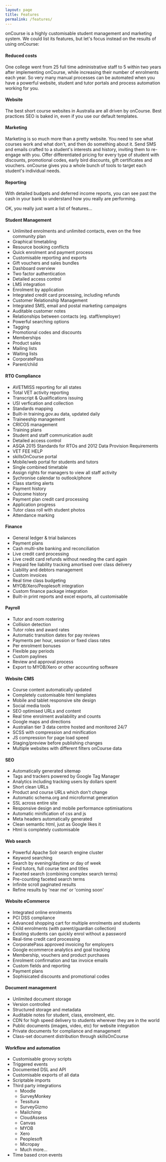 ```yaml
---
layout: page
title: Features
permalink: /features/
---
```


onCourse is a highly customisable student management and marketing system. We could list its features, but let's focus instead on the results of using onCourse:

#### Reduced costs

One college went from 25 full time administrative staff to 5 within two years after implementing onCourse, while increasing their number of enrolments each year. So very many manual processes can be automated when you have a powerful website, student and tutor portals and process automation working for you.

#### Website

The best short course websites in Australia are all driven by onCourse. Best practices SEO is baked in, even if you use our default templates.


#### Marketing

Marketing is so much more than a pretty website. You need to see what courses work and what don't, and then do something about it. Send SMS and emails crafted to a student's interests and history, inviting them to re-engage with you. Offer differentiated pricing for every type of student with discounts, promotional codes, early bird discounts, gift certificates and vouchers. onCourse gives you a whole bunch of tools to target each student's individual needs.


#### Reporting

With detailed budgets and deferred income reports, you can see past the cash in your bank to understand how you really are performing.




<div class='bd-callout bd-callout-warning small' markdown="1">

OK, you really just want a list of features...

#### Student Management

* Unlimited enrolments and unlimited contacts, even on the free community plan
* Graphical timetabling
* Resource booking conflicts
* Quick enrolment and payment process
* Customisable reporting and exports
* Gift vouchers and sales bundles
* Dashboard overview
* Two factor authentication
* Detailed access control
* LMS integration
* Enrolment by application
* Integrated credit card processing, including refunds
* Customer Relationship Management
* Integrated SMS, email and postal marketing campaigns
* Auditable customer notes
* Relationships between contacts (eg. staff/employer)	
* Powerful searching options
* Tagging
* Promotional codes and discounts
* Memberships
* Product sales
* Mailing lists
* Waiting lists
* CorporatePass
* Parent/child


#### RTO Compliance
* AVETMISS reporting for all states
* Total VET activity reporting
* Transcript & Qualifications issuing
* USI verfication and collection
* Standards mapping
* Built-in training.gov.au data, updated daily
* Traineeship management
* CRICOS management
* Training plans
* Student and staff communication audit
* Detailed access control
* ASQA 2015 Standards for RTOs and 2012 Data Provision Requirements
* VET FEE HELP
* skillsOnCourse portal
* Mobile/web portal for students and tutors
* Single combined timetable
* Assign rights for managers to view all staff activity
* Sychronise calendar to outlook/phone
* Class starting alerts
* Payment history
* Outcome history
* Payment plan credit card processing
* Application progress
* Tutor class roll with student photos
* Attendance marking

#### Finance
* General ledger & trial balances
* Payment plans
* Cash multi-site banking and reconciliation
* Live credit card processing
* Live credit card refunds without needing the card again
* Prepaid fee liability tracking amortised over class delivery
* Liability and debtors management
* Custom invoices
* Real time class budgeting
* MYOB/Xero/Peoplesoft integration
* Custom finance package integration
* Built-in print reports and excel exports, all customisable

#### Payroll
* Tutor and room rostering
* Collision detection
* Tutor roles and award rates
* Automatic transition dates for pay reviews
* Payments per hour, session or fixed class rates
* Per enrolment bonuses
* Flexible pay periods
* Custom paylines
* Review and approval process
* Export to MYOB/Xero or other accounting software

#### Website CMS
* Course content automatically updated
* Completely customisable html templates
* Mobile and tablet responsive site design
* Social media tools
* SEO optimised URLs and content
* Real time enrolment availability and counts
* Google maps and directions
* Australian tier 3 data centre hosted and monitored 24/7
* SCSS with compression and minification
* JS compression for page load speed
* Staging/preview before publishing changes
* Multiple websites with different filters onCourse data

#### SEO
* Automatically generated sitemap
* Tags and trackers powered by Google Tag Manager
* Analytics including tracking users by dollars spent
* Short clean URLs
* Product and course URLs which don't change
* Automatic schema.org and microformat generation
* SSL across entire site
* Responsive design and mobile performance optimisations
* Automatic minification of css and js
* Meta headers automatically generated
* Clean semantic html, just as Google likes it
* Html is completely customisable

#### Web search
* Powerful Apache Solr search engine cluster
* Keyword searching
* Search by evening/daytime or day of week
* Find tutors, full course text and titles
* Faceted search (combining complex search terms)
* Pre-counting faceted search terms
* Infinite scroll paginated results
* Refine results by 'near me' or 'coming soon'

#### Website eCommerce
* Integrated online enrolments
* PCI DSS compliance
* Advanced shopping cart for multiple enrolments and students
* Child enrolments (with parent/guardian collection)
* Existing students can quickly enrol without a password
* Real-time credit card processing
* CorporatePass approved invoicing for employers
* Google ecommerce analytics and goal tracking
* Membership, vouchers and product purchases
* Enrolment confirmation and tax invoice emails
* Custom fields and reporting
* Payment plans
* Sophisicated discounts and promotional codes

#### Document management
* Unlimited document storage
* Version controlled
* Structured storage and metadata
* Auditable notes for student, class, enrolment, etc.
* CDN for high speed delivery to students wherever they are in the world
* Public documents (images, video, etc) for website integration
* Private documents for compliance and management
* Class-set document distribution through skillsOnCourse

#### Workflow and automation
* Customisable groovy scripts
* Triggered events
* Documented DSL and API
* Customisable exports of all data
* Scriptable imports
* Third party integrations
    * Moodle
    * SurveyMonkey
    * Tessitura
    * SurveyGizmo
    * Mailchimp
    * CloudAssess
    * Canvas
    * MYOB
    * Xero
    * Peoplesoft
    * Micropay
    * Much more...
* Time based cron events

</div>